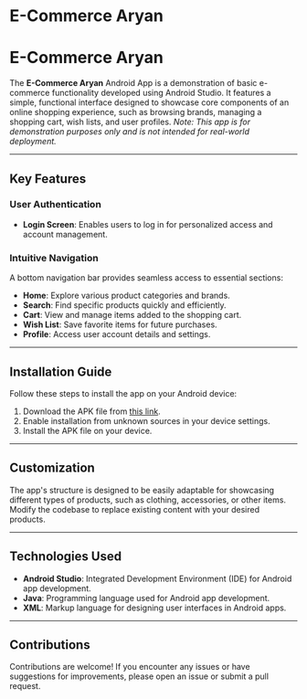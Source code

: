 # E-Commerce Aryan

# E-Commerce Aryan

The **E-Commerce Aryan** Android App is a demonstration of basic e-commerce functionality developed using Android Studio. It features a simple, functional interface designed to showcase core components of an online shopping experience, such as browsing brands, managing a shopping cart, wish lists, and user profiles. *Note: This app is for demonstration purposes only and is not intended for real-world deployment.*

---

## Key Features

### User Authentication
- **Login Screen**: Enables users to log in for personalized access and account management.

### Intuitive Navigation
A bottom navigation bar provides seamless access to essential sections:
- **Home**: Explore various product categories and brands.
- **Search**: Find specific products quickly and efficiently.
- **Cart**: View and manage items added to the shopping cart.
- **Wish List**: Save favorite items for future purchases.
- **Profile**: Access user account details and settings.

---

## Installation Guide

Follow these steps to install the app on your Android device:

1. Download the APK file from [this link](https://drive.google.com/file/d/1c-RSZk3cExW4wPMk_JKySfvxU2vlnMRG/view?usp=sharing).
2. Enable installation from unknown sources in your device settings.
3. Install the APK file on your device.

---

## Customization

The app's structure is designed to be easily adaptable for showcasing different types of products, such as clothing, accessories, or other items. Modify the codebase to replace existing content with your desired products.

---

## Technologies Used

- **Android Studio**: Integrated Development Environment (IDE) for Android app development.
- **Java**: Programming language used for Android app development.
- **XML**: Markup language for designing user interfaces in Android apps.

---

## Contributions

Contributions are welcome! If you encounter any issues or have suggestions for improvements, please open an issue or submit a pull request.
